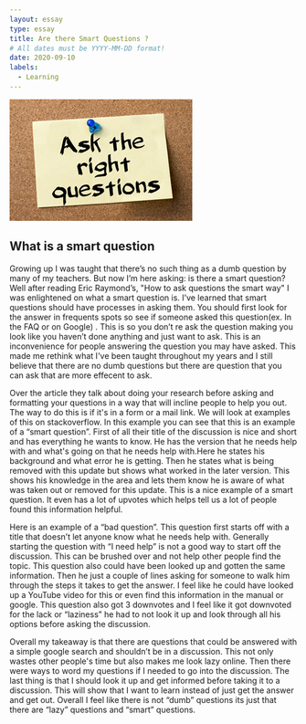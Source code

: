 ```yaml
---
layout: essay
type: essay
title: Are there Smart Questions ?
# All dates must be YYYY-MM-DD format!
date: 2020-09-10
labels:
  - Learning
---
```

<img src="../images/question.jpg" >

## What is a smart question

Growing up I was taught that there’s no such thing as a dumb question by many of my teachers. But now I’m here asking: is there a smart question? Well after reading Eric Raymond’s, "How to ask questions the smart way" I was enlightened on what a smart question is. I’ve learned that smart questions should have processes in asking them. You should first look for the answer in frequents spots so see if someone asked this question(ex. In the FAQ or on Google) . This is so you don’t re ask the question making you look like you haven’t done anything and just want to ask. This is an inconvenience for people answering the question you may have asked. This made me rethink what I've been taught throughout my years and I still believe that there are no dumb questions but there are question that you can ask that are more effecent to ask.

Over the article they talk about doing your research before asking and formatting your questions in a way that will incline people to help you out. The way to do this is if it's in a form or a mail link. We will look at examples of this on stackoverflow. In this example you can see that this is an example of a “smart question”. First of all their title of the discussion is nice and short and has everything he wants to know. He has the version that he needs help with and what's going on that he needs help with.Here he states his background and what error he is getting. Then he states what is being removed with this update but shows what worked in the later version. This shows his knowledge in the area and lets them know he is aware of what was taken out or removed for this update. This is a nice example of a smart question. It even has a lot of upvotes which helps tell us a lot of people found this information helpful.

Here is an example of a “bad question”. This question first starts off with a title that doesn’t let anyone know what he needs help with. Generally starting the question with “I need help” is not a good way to start off the discussion. This can be brushed over and not help other people find the topic. This question also could have been looked up and gotten the same information. Then he just a couple of lines asking for someone to walk him through the steps it takes to get the answer. I feel like he could have looked up a YouTube video for this or even find this information in the manual or google. This question also got 3 downvotes and I feel like it got downvoted for the lack or “laziness” he had to not look it up and look through all his options before asking the discussion. 

Overall my takeaway is that there are questions that could be answered with a simple google search and shouldn’t be in a discussion. This not only wastes other people's time but also makes me look lazy online. Then there were ways to word my questions if I needed to go into the discussion. The last thing is that I should look it up and get informed before taking it to a discussion. This will show that I want to learn instead of just get the answer and get out. Overall I feel like there is not “dumb” questions its just that there are “lazy” questions and “smart” questions. 


